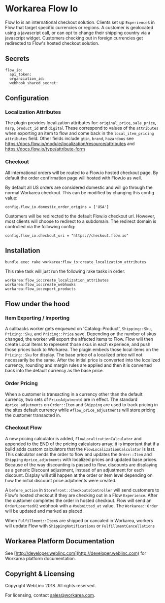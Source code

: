  Workarea Flow Io
================================================================================

Flow Io is an international checkout solution.  Clients set up `Experience`s in Flow that target specific currencies
or regions.  A customer is geolocated using a javascript call, or can opt to change their shipping country via a javascript widget.
Customers checking out in foreign currencies get redirected to Flow's hosted checkout solution.

Secrets
--------------------------------------------------------------------------------
    flow_io:
      api_token:
      organziation_id:
      webhook_shared_secret:

Configuration
--------------------------------------------------------------------------------

### Localization Attributes

The plugin provides localization attributes for: `original_price`, `sale_price`, `msrp`, `product_id` and `digital`
These correspond to values of the `attributes` when exporting an item to flow and come back in the `local_item_pricing` `attributes` field.
Other fields include `gtin`, `brand`, `hazardous` see https://docs.flow.io/module/localization/resource/attributes and
https://docs.flow.io/type/attribute-form

### Checkout

All international orders will be routed to a Flow.io hosted checkout page. By default the order confirmation page will hosted with Flow.io as well.

By default all US orders are considered domestic and will go through the normal Workarea checkout.
This can be modified by changing this config value:

    config.flow_io.domestic_order_origins = ['USA']


Customers will be redirected to the default Flow.io checkout url. However, most clients will choose to redirect to a subdomain.
The redirect domain is controlled via the following config:

    config.flow_io.checkout_uri = "https://checkout.flow.io"

## Installation

    bundle exec rake workarea:flow_io:create_localization_attributes

This rake task will just run the following rake tasks in order:

    workarea:flow_io:create_localization_attributes
    workarea:flow_io:create_webhooks
    workarea:flow_io:export_products

## Flow under the hood
### Item Exporting / Importing
A callbacks worker gets enqueued on 'Catalog::Product', `Shipping::Sku`, `Pricing::Sku`, and `Pricing::Price` save.  Depending on the number
of skus changed, the worker will export the affected items to Flow.  Flow will then create Local Items to represent those skus in each experiece,
and push those prices back to Workarea.  The plugin embeds those local items on the `Pricing::Sku` for display.  The base price of a localized
price will not necessarily be the same.  After the initial price is converted into the localized currency, rounding and margin rules are applied
and then it is converted back into the default currency as the base price.

### Order Pricing
When a customer is transacting in a currency other than the default currency, two sets
of `PriceAdjutment`s are in effect.  The standard `#price_adjutments` on `Order::Item` and
`Shipping` are used to track pricing in the sites default currency while `#flow_price_adjustments`
will store pricing the customer transacted in.

### Checkout Flow
A new pricing calculator is added, `FlowLocalizationCalculator` and appended to the END of the
pricing calculators array; it is important that if a build adds custom calculators that the
`FlowLocalizationCalculator` is last.  This calculator sends the order to flow and updates the
`Order::Item` and `Shipping` `#price_adjutments` with localized prices and updated base prices.
Because of the way discounting is passed to flow, discounts are displaying as a generic Discount
adjustment, instead of an adjustment for each discount.  Display will still happen at the order or item
level depending on how the initial discount price adjutments were created.

A `before_action` in `Storefront::CheckoutsController` will send customers to Flow's hosted checkout
if they are checking out in a Flow `Experience`.  After the customer completes the order in hosted
checkout.  Flow will send an `OrderUpsertedV2` webhook with a `#submitted_at` value.  The `Workarea::Order`
will be updated and marked as placed.

When `Fulfillment::Item`s are shipped or cancaled in Workarea, workers will update Flow with
`ShippingNotifications` or `FulfillmentCancellations`

Workarea Platform Documentation
--------------------------------------------------------------------------------

See [http://developer.weblinc.com](http://developer.weblinc.com) for Workarea platform documentation.

Copyright & Licensing
--------------------------------------------------------------------------------

Copyright WebLinc 2018. All rights reserved.

For licensing, contact sales@workarea.com.

